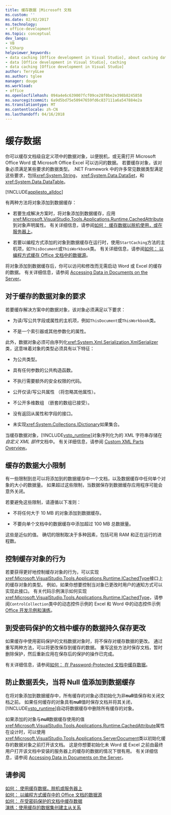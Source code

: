 ```yaml
---
title: 缓存数据 |Microsoft 文档
ms.custom: ''
ms.date: 02/02/2017
ms.technology:
- office-development
ms.topic: conceptual
dev_langs:
- VB
- CSharp
helpviewer_keywords:
- data caching [Office development in Visual Studio], about caching data
- data [Office development in Visual Studio], caching
- data caching [Office development in Visual Studio]
author: TerryGLee
ms.author: tglee
manager: douge
ms.workload:
- office
ms.openlocfilehash: 094a4e6c639007fcf09ce28f0be2e398b8245858
ms.sourcegitcommit: 6a9d5bd75e50947659fd6c837111a6a547884e2a
ms.translationtype: MT
ms.contentlocale: zh-CN
ms.lasthandoff: 04/16/2018
---
```

# <a name="caching-data"></a>缓存数据
  你可以缓存文档级自定义项中的数据对象，以便脱机，或无需打开 Microsoft Office Word 或 Microsoft Office Excel 可以访问的数据。 若要缓存对象，该对象必须满足某些要求的数据类型。 .NET Framework 中的许多常见数据类型满足这些要求，包括<xref:System.String>， <xref:System.Data.DataSet>，和<xref:System.Data.DataTable>。  
  
 [!INCLUDE[appliesto_alldoc](../vsto/includes/appliesto-alldoc-md.md)]  
  
 有两种方法将对象添加到数据缓存：  
  
-   若要生成解决方案时，将对象添加到数据缓存，应用<xref:Microsoft.VisualStudio.Tools.Applications.Runtime.CachedAttribute>到对象声明属性。 有关详细信息，请参阅[如何： 缓存数据以脱机使用，或在服务器上](../vsto/how-to-cache-data-for-use-offline-or-on-a-server.md)。  
  
-   若要以编程方式添加的对象到数据缓存在运行时，使用`StartCaching`方法的主机项，如`ThisDocument`或`ThisWorkbook`类。 有关详细信息，请参阅[如何： 以编程方式缓存 Office 文档中的数据源](../vsto/how-to-programmatically-cache-a-data-source-in-an-office-document.md)。  
  
 将对象添加到数据缓存后，你可以访问和修改而无需启动 Word 或 Excel 的缓存的数据。 有关详细信息，请参阅 [Accessing Data in Documents on the Server](../vsto/accessing-data-in-documents-on-the-server.md)。  
  
## <a name="requirements-for-data-objects-to-be-cached"></a>对于缓存的数据对象的要求  
 若要缓存解决方案中的数据对象，该对象必须满足以下要求：  
  
-   为读/写公共字段或属性的主机项，例如`ThisDocument`或`ThisWorkbook`类。  
  
-   不是一个索引器或其他参数化的属性。  
  
 此外，数据对象必须可由序列化<xref:System.Xml.Serialization.XmlSerializer>类，这意味着对象的类型必须具有以下特征：  
  
-   为公共类型。  
  
-   具有任何参数的公共构造函数。  
  
-   不执行需要额外的安全权限的代码。  
  
-   公开仅读/写公共属性 （将忽略其他属性）。  
  
-   不公开多维数组 （嵌套的数组已接受）。  
  
-   没有返回从属性和字段的接口。  
  
-   未实现<xref:System.Collections.IDictionary>如果集合。  
  
 当缓存数据对象，[!INCLUDE[vsto_runtime](../vsto/includes/vsto-runtime-md.md)]对象序列化为的 XML 字符串存储在*自定义 XML 部件*文档中。 有关详细信息，请参阅 [Custom XML Parts Overview](../vsto/custom-xml-parts-overview.md)。  
  
## <a name="cached-data-size-limits"></a>缓存的数据大小限制  
 有一些限制到总可以将添加到的数据缓存中一个文档，以及数据缓存中任何单个对象的大小的数据量。 如果超过这些限制，当数据保存到数据缓存应用程序可能会意外关闭。  
  
 若要避免这些限制，请遵循以下准则：  
  
-   不将任何大于 10 MB 的对象添加到数据缓存。  
  
-   不要向单个文档中的数据缓存中添加超过 100 MB 总数据量。  
  
 这些是近似的值。 确切的限制取决于多种因素，包括可用 RAM 和正在运行的进程数。  
  
## <a name="controlling-the-behavior-of-cached-objects"></a>控制缓存对象的行为  
 若要获得更好地控制缓存对象的行为，可以实现<xref:Microsoft.VisualStudio.Tools.Applications.Runtime.ICachedType>接口上的缓存对象的类型。 例如，如果你想要控制当对象已更改时用户的通知方式可以实现此接口。 有关代码示例演示如何实现<xref:Microsoft.VisualStudio.Tools.Applications.Runtime.ICachedType>，请参阅`ControlCollection`类中的动态控件示例的 Excel 和 Word 中的动态控件示例[Office 开发示例和演练](../vsto/office-development-samples-and-walkthroughs.md)。  
  
## <a name="persisting-changes-to-cached-data-in-password-protected-documents"></a>到受密码保护的文档中缓存的数据持久保存更改  
 如果缓存中使用密码保护的文档数据对象时，将不保存对缓存数据的更改。 通过重写两种方法，可以将更改保存到缓存的数据。 重写这些方法时保存文档，暂时删除保护，然后重新应用在保存后的保护的操作已完成。  
  
 有关详细信息，请参阅[如何： 在 Password-Protected 文档中缓存数据](../vsto/how-to-cache-data-in-a-password-protected-document.md)。  
  
## <a name="preventing-data-loss-when-adding-null-values-to-the-data-cache"></a>防止数据丢失，当将 Null 值添加到数据缓存  
 在将对象添加到数据缓存中，所有缓存的对象必须初始化为非**null**值保存和关闭文档之前。 如果任何缓存的对象具有**null**值时保存文档并将其关闭，[!INCLUDE[vsto_runtime](../vsto/includes/vsto-runtime-md.md)]自动将数据缓存中删除所有缓存的对象。  
  
 如果添加的对象与**null**数据缓存使用的值<xref:Microsoft.VisualStudio.Tools.Applications.Runtime.CachedAttribute>属性在设计时，可以使用<xref:Microsoft.VisualStudio.Tools.Applications.ServerDocument>类以初始化缓存的数据对象之前打开该文档。 这是你想要初始化未 Word 或 Excel 之前由最终用户打开该文档中安装的服务器上的缓存的数据的情况下很有用。 有关详细信息，请参阅 [Accessing Data in Documents on the Server](../vsto/accessing-data-in-documents-on-the-server.md)。  
  
## <a name="see-also"></a>请参阅  
 [如何： 使用缓存数据，脱机或服务器上](../vsto/how-to-cache-data-for-use-offline-or-on-a-server.md)   
 [如何： 以编程方式缓存中的 Office 文档的数据源](../vsto/how-to-programmatically-cache-a-data-source-in-an-office-document.md)   
 [如何： 在受密码保护的文档中缓存数据](../vsto/how-to-cache-data-in-a-password-protected-document.md)   
 [演练：使用缓存的数据集创建主从关系](../vsto/walkthrough-creating-a-master-detail-relation-using-a-cached-dataset.md)  
  
  